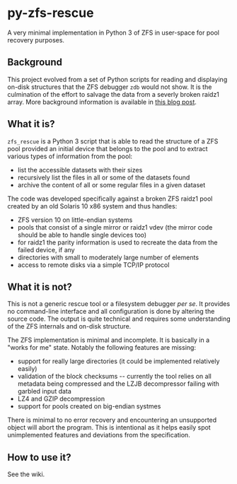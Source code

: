 # py-zfs-rescue
A very minimal implementation in Python 3 of ZFS in user-space for pool recovery purposes.

## Background
This project evolved from a set of Python scripts for reading and displaying on-disk structures that the ZFS debugger `zdb` would not show. It is the culmination of the effort to salvage the data from a severly broken raidz1 array. More background information is available in [this blog post](https://hiliev.eu/blog/recovering-datasets-from-broken-zfs-raidz-pools.html).

## What it is?
`zfs_rescue` is a Python 3 script that is able to read the structure of a ZFS pool provided an initial device that belongs to the pool and to extract various types of information from the pool:

* list the accessible datasets with their sizes
* recursively list the files in all or some of the datasets found
* archive the content of all or some regular files in a given dataset

The code was developed specifically against a broken ZFS raidz1 pool created by an old Solaris 10 x86 system and thus handles:

* ZFS version 10 on little-endian systems
* pools that consist of a single mirror or raidz1 vdev (the mirror code should be able to handle single devices too)
* for raidz1 the parity information is used to recreate the data from the failed device, if any
* directories with small to moderately large number of elements
* access to remote disks via a simple TCP/IP protocol

## What it is not?
This is not a generic rescue tool or a filesystem debugger *per se*. It provides no command-line interface and all configuration is done by altering the source code. The output is quite technical and requires some understanding of the ZFS internals and on-disk structure.

The ZFS implementation is minimal and incomplete. It is basically in a "works for me" state. Notably the following features are missing:

* support for really large directories (it could be implemented relatively easily)
* validation of the block checksums -- currently the tool relies on all metadata being compressed and the LZJB decompressor failing with garbled input data
* LZ4 and GZIP decompression
* support for pools created on big-endian systmes

There is minimal to no error recovery and encountering an unsupported object will abort the program. This is intentional as it helps easily spot unimplemented features and deviations from the specification.

## How to use it?
See the wiki.
